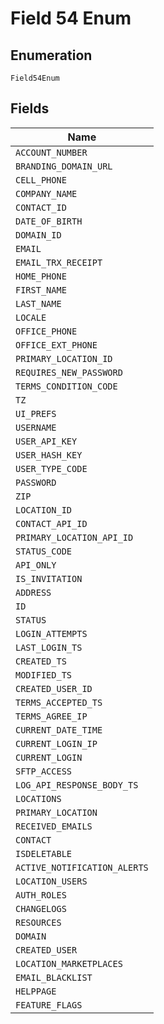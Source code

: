 
# Field 54 Enum

## Enumeration

`Field54Enum`

## Fields

| Name |
|  --- |
| `ACCOUNT_NUMBER` |
| `BRANDING_DOMAIN_URL` |
| `CELL_PHONE` |
| `COMPANY_NAME` |
| `CONTACT_ID` |
| `DATE_OF_BIRTH` |
| `DOMAIN_ID` |
| `EMAIL` |
| `EMAIL_TRX_RECEIPT` |
| `HOME_PHONE` |
| `FIRST_NAME` |
| `LAST_NAME` |
| `LOCALE` |
| `OFFICE_PHONE` |
| `OFFICE_EXT_PHONE` |
| `PRIMARY_LOCATION_ID` |
| `REQUIRES_NEW_PASSWORD` |
| `TERMS_CONDITION_CODE` |
| `TZ` |
| `UI_PREFS` |
| `USERNAME` |
| `USER_API_KEY` |
| `USER_HASH_KEY` |
| `USER_TYPE_CODE` |
| `PASSWORD` |
| `ZIP` |
| `LOCATION_ID` |
| `CONTACT_API_ID` |
| `PRIMARY_LOCATION_API_ID` |
| `STATUS_CODE` |
| `API_ONLY` |
| `IS_INVITATION` |
| `ADDRESS` |
| `ID` |
| `STATUS` |
| `LOGIN_ATTEMPTS` |
| `LAST_LOGIN_TS` |
| `CREATED_TS` |
| `MODIFIED_TS` |
| `CREATED_USER_ID` |
| `TERMS_ACCEPTED_TS` |
| `TERMS_AGREE_IP` |
| `CURRENT_DATE_TIME` |
| `CURRENT_LOGIN_IP` |
| `CURRENT_LOGIN` |
| `SFTP_ACCESS` |
| `LOG_API_RESPONSE_BODY_TS` |
| `LOCATIONS` |
| `PRIMARY_LOCATION` |
| `RECEIVED_EMAILS` |
| `CONTACT` |
| `ISDELETABLE` |
| `ACTIVE_NOTIFICATION_ALERTS` |
| `LOCATION_USERS` |
| `AUTH_ROLES` |
| `CHANGELOGS` |
| `RESOURCES` |
| `DOMAIN` |
| `CREATED_USER` |
| `LOCATION_MARKETPLACES` |
| `EMAIL_BLACKLIST` |
| `HELPPAGE` |
| `FEATURE_FLAGS` |


